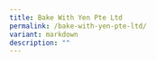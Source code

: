 ```yaml
---
title: Bake With Yen Pte Ltd
permalink: /bake-with-yen-pte-ltd/
variant: markdown
description: ""
---
```

